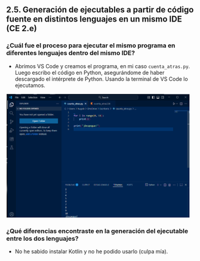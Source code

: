 ## 2.5. Generación de ejecutables a partir de código fuente en distintos lenguajes en un mismo IDE (CE 2.e)

### ¿Cuál fue el proceso para ejecutar el mismo programa en diferentes lenguajes dentro del mismo IDE?

- Abrimos VS Code y creamos el programa, en mi caso `cuenta_atras.py`. Luego escribo el código en Python, asegurándome de haber descargado el intérprete de Python. Usando la terminal de VS Code lo ejecutamos.

![Captura 13](Capturas/punto5_VSC.png)
### ¿Qué diferencias encontraste en la generación del ejecutable entre los dos lenguajes?

- No he sabido instalar Kotlin y no he podido usarlo (culpa mía).


